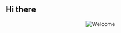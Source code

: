 ## Hi there
<div align="center">
<img src="https://github.com/Karre91/Karre91.github.io/blob/main/img/welcome.jpg?raw=true" style="max-width: 100%;" alt="Welcome" />
</div>
